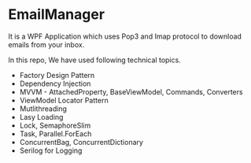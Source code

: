 # EmailManager

It is a WPF Application which uses Pop3 and Imap protocol to download emails from your inbox.

In this repo, We have used following technical topics.
  - Factory Design Pattern
  - Dependency Injection
  - MVVM - AttachedProperty, BaseViewModel, Commands, Converters
  - ViewModel Locator Pattern
  - Mutlithreading
  - Lasy Loading
  - Lock, SemaphoreSlim
  - Task, Parallel.ForEach
  - ConcurrentBag, ConcurrentDictionary
  - Serilog for Logging
  
